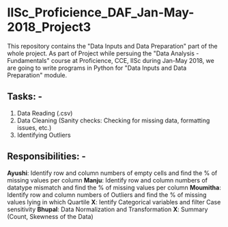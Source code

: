 # IISc_Proficience_DAF_Jan-May-2018_Project3
This repository contains the "Data Inputs and Data Preparation" part of the whole project.
As part of Project while persuing the "Data Analysis - Fundamentals" course at Proficience, CCE, IISc during Jan-May 2018, we are going to write programs in Python for "Data Inputs and Data Preparation" module.

Tasks: -
--------
1) Data Reading (.csv)
2) Data Cleaning (Sanity checks: Checking for missing data, formatting issues, etc.)
3) Identifying Outliers

Responsibilities: -
-------------------
__Ayushi__: Identify row and column numbers of empty cells and find the % of missing values per column
__Manju__: Identify row and column numbers of datatype mismatch and find the % of missing values per column
__Moumitha__: Identify row and column numbers of Outliers and find the % of missing values lying in which Quartile
__X__: Ientify Categorical variables and filter Case sensitivity
__Bhupal__: Data Normalization and Transformation
__X__: Summary (Count, Skewness of the Data)
